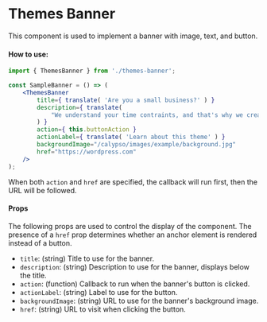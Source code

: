 Themes Banner
=============

This component is used to implement a banner with image, text, and button.

#### How to use:

```jsx
import { ThemesBanner } from './themes-banner';

const SampleBanner = () => (
	<ThemesBanner
		title={ translate( 'Are you a small business?' ) }
		description={ translate(
			"We understand your time contraints, and that's why we created this easy-to-set-up Premium theme called Small Business."
		) }
		action={ this.buttonAction }
		actionLabel={ translate( 'Learn about this theme' ) }
		backgroundImage="/calypso/images/example/background.jpg"
		href="https://wordpress.com"
	/>
);
```

When both `action` and `href` are specified, the callback will run first, then the URL will be followed.

#### Props

The following props are used to control the display of the component. The presence of a `href` prop determines whether an anchor element is rendered instead of a button.

* `title`: (string) Title to use for the banner. 
* `description`: (string) Description to use for the banner, displays below the title.
* `action`: (function) Callback to run when the banner's button is clicked.
* `actionLabel`: (string) Label to use for the button.
* `backgroundImage`: (string) URL to use for the banner's background image.
* `href`: (string) URL to visit when clicking the button.
